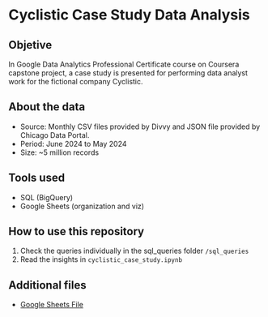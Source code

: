 # Cyclistic Case Study Data Analysis

## Objetive
In Google Data Analytics Professional Certificate course on Coursera capstone project, a case study is presented for performing data analyst work for the fictional company Cyclistic.

## About the data
- Source: Monthly CSV files provided by Divvy and JSON file provided by Chicago Data Portal.
- Period: June 2024 to May 2024
- Size: ~5 million records

## Tools used
- SQL (BigQuery)
- Google Sheets (organization and viz)

## How to use this repository
1. Check the queries individually in the sql_queries folder `/sql_queries`
2. Read the insights in `cyclistic_case_study.ipynb`

## Additional files
- [Google Sheets File](https://docs.google.com/spreadsheets/d/1OXSCOQ1uvZqFN8w9t8OzfDgAlsKG57e2ORTv95QqJYM/edit?usp=sharing)